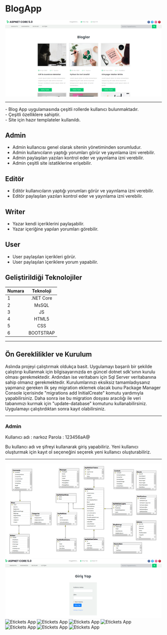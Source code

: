 # BlogApp
![Etickets App](images/1.png)

<hr/>
- Blog App uygulamasında çeşitli rollerde kullanıcı bulunmaktadır. <br>
- Çeşitli özelliklere sahiptir.<br>
- Site için hazır templateler kullanıldı. <br>

## Admin
- Admin kullancısı genel olarak sitenin yönetiminden sorumludur. <br>
- Admin kullanıcıların yaptığı yorumları görür ve yayınlama izni verebilir. <br>
- Admin paylaşılan yazıları kontrol eder ve yayınlama izni verebilir. <br>
- Admin çeşitli site istatiklerine erişebilir. <br>

## Editör 
- Editör kullanıcıların yaptığı yorumları görür ve yayınlama izni verebilir. <br>
- Editör paylaşılan yazıları kontrol eder ve yayınlama izni verebilir. <br>

## Writer
- Yazar kendi içeriklerini paylaşabilir. <br>
- Yazar içeriğine yapılan yorumları görebilir. <br>

## User
- User paylaşılan içerikleri görür. <br>
- User paylaşılan içeriklere yorum yapabilir. <br>

## Geliştirildiği Teknolojiler
| Numara | Teknoloji | 
| :--- | :---: | 
| 1 | .NET Core |
| 2 | MsSQL |
| 3 | JS |
| 4 | HTML5 |
| 5 | CSS  |
| 6 | BOOTSTRAP |

<hr/>

## Ön Gereklilikler ve Kurulum
Aslında projeyi çalıştırmak oldukça basit. Uygulamayı başarılı bir şekilde çalıştırıp kullanmak için bilgisayarınızda en güncel dotnet sdk'sının kurulu olması gerekmektedir. Ardından ise veritabanı için Sql Server veritabanına sahip olmanız gerekmektedir. Kurulumlarınızı eksiksiz tamamladıysanız yapmanız gereken ilk şey migration eklemek olacak bunu Package Manager Console içerisinde "migrations add InitialCreate" komutu yardımıyla yapabilirsiniz. Daha sonra ise bu migration dosyası aracılığı ile veri tabanımızı kurmak için "update-database" komutunu kullanabilirsiniz. Uygulamayı çalıştırdıktan sonra kayıt olabilirsiniz.

<hr/>

### Admin 

Kullanıcı adı : narkoz
Parola : 123456aA@

Bu kullancı adı ve şifreyi kullanarak giriş yapabiliriz. Yeni kullanıcı oluşturmak için kayıt ol seçeneğini seçerek yeni kullanıcı oluşturabiliriz.

<hr/>

![Etickets App](images/sql.png)
![Etickets App](images/login.png)
![Etickets App](images/admin1.png)
![Etickets App](images/admin2.png)
![Etickets App](images/admin3.png)
![Etickets App](images/admin4.png)
![Etickets App](images/admin5.png)
![Etickets App](images/admin6.png)
![Etickets App](images/User1.png)
